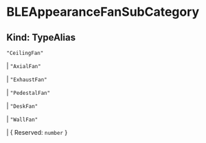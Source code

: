 # **BLEAppearanceFanSubCategory**

## **Kind: TypeAlias**

`"CeilingFan"`

| `"AxialFan"`

| `"ExhaustFan"`

| `"PedestalFan"`

| `"DeskFan"`

| `"WallFan"`

| { Reserved: `number` }
